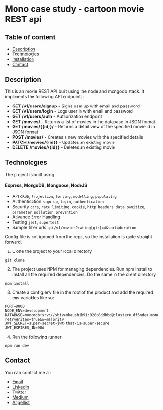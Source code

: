 # Mono case study - cartoon movie REST api

## Table of content

- [Description](#description)
- [Technologies](#technologies)
- [Installation](#installation)
- [Contact](#contact)

## Description

This is an movie REST API built using the node and mongodb stack. It impliments the following API endpoints:

- **GET /v1/users/signup** - Signs user up with email and password
- **GET /v1/users/login** - Logs user in with email and password
- **GET /v1/users/auth** - Authorization endpoint
- **GET /movies/** - Returns a list of movies in the database in JSON format
- **GET /movies/{{id}}/** - Returns a detail view of the specified movie id in JSON format
- **POST /movies/** - Creates a new movies with the specified details
- **PATCH /movies/{{id}}** - Updates an existing movie
- **DELETE /movies/{{id}}** - Deletes an existing movie

## Technologies

The project is built using.
#### Express, MongoDB, Mongoose, NodeJS

- API
  `CRUD`, `Projection`, `Sorting`, `modelling`, `populating`
- Authentication
  `sign-up`, `login`, `authentication`
- Security
  `cors`, `rate limiting`, `cookie`, `http headers`, `data sanitize`, `parameter pollution prevention`
- Advance Error Handling
- Testing
  `jest`, `supertest`
- Sample filter urls
  `api/v1/movies?rating[gte]=4&sort=duration`


Config file is not ignored from the repo, so the installation is quite straight forward.

1. Clone the project to your local directory

```
git clone 
```

2. The project uses NPM for managing dependencies. Run npm install to install all the required dependencies. Do the same in the client directory

```
npm install
```

3. Create a config.env file in the root of the product and add the required env variables like so:

````
PORT=8000
NODE_ENV=development
DATABASE=mongodb+srv://shivamkaushik91:920d8ddbbd@cluster0.df6ndeu.mongodb.net/?retryWrites=true&w=majority
JWT_SECRET=super-secret-jwt-that-is-super-secure
JWT_EXPIRES_IN=90d
````

4. Run the following runner

```
npm run dev
```

## Contact

You can contact me at:

- [Email](shivamkaushikofficial@gmail.com)
- [Linkedin](https://www.linkedin.com/in/kshivamdev/)
- [Twitter](https://twitter.com/kShivamDev)
- [Medium](https://medium.com/@shivamkaushikofficial)
- [Angellist](https://angel.co/kshivamdev)
